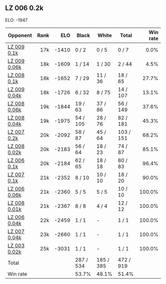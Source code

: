 ## LZ 006 0.2k ##

ELO: -1947

Opponent | Rank | ELO | Black | White | Total | Win rate
---------|-----:|----:|-------|-------|-------|-------:
[LZ 009 0.1k](LZ%20009%200.1k.md) | 17k | -1410 | 0 / 2 | 0 / 5 | 0 / 7 | 0.0%
[LZ 009 0.06k](LZ%20009%200.06k.md) | 18k | -1609 | 1 / 14 | 1 / 30 | 2 / 44 | 4.5%
[LZ 008 0.1k](LZ%20008%200.1k.md) | 18k | -1652 | 7 / 29 | 11 / 36 | 18 / 65 | 27.7%
[LZ 009 0.04k](LZ%20009%200.04k.md) | 18k | -1726 | 6 / 32 | 8 / 75 | 14 / 107 | 13.1%
[LZ 008 0.06k](LZ%20008%200.06k.md) | 19k | -1844 | 19 / 63 | 37 / 86 | 56 / 149 | 37.6%
[LZ 008 0.04k](LZ%20008%200.04k.md) | 19k | -1975 | 54 / 105 | 28 / 76 | 82 / 181 | 45.3%
[LZ 007 0.2k](LZ%20007%200.2k.md) | 20k | -2092 | 58 / 87 | 45 / 64 | 103 / 151 | 68.2%
[LZ 008 0.02k](LZ%20008%200.02k.md) | 20k | -2183 | 56 / 64 | 18 / 23 | 74 / 87 | 85.1%
[LZ 006 0.1k](LZ%20006%200.1k.md) | 20k | -2184 | 62 / 65 | 18 / 18 | 80 / 83 | 96.4%
[LZ 007 0.1k](LZ%20007%200.1k.md) | 21k | -2352 | 8 / 10 | 10 / 10 | 18 / 20 | 90.0%
[LZ 006 0.06k](LZ%20006%200.06k.md) | 21k | -2360 | 5 / 5 | 5 / 5 | 10 / 10 | 100.0%
[LZ 008 0.01k](LZ%20008%200.01k.md) | 21k | -2367 | 8 / 8 | 4 / 4 | 12 / 12 | 100.0%
[LZ 006 0.04k](LZ%20006%200.04k.md) | 22k | -2459 | 1 / 1 | - | 1 / 1 | 100.0%
[LZ 007 0.04k](LZ%20007%200.04k.md) | 23k | -2660 | 1 / 1 | - | 1 / 1 | 100.0%
[LZ 003 0.02k](LZ%20003%200.02k.md) | 25k | -3031 | 1 / 1 | - | 1 / 1 | 100.0%
Total | | | 287 / 534 | 185 / 385 | 472 / 919 | 
Win rate| | | 53.7% | 48.1% | 51.4% | 
